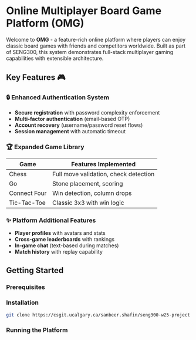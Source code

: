 # Online Multiplayer Board Game Platform (OMG)

Welcome to **OMG** - a feature-rich online platform where players can enjoy classic board games with friends and competitors worldwide. Built as part of SENG300, this system demonstrates full-stack multiplayer gaming capabilities with extensible architecture.

## Key Features 🎮

### 🔒 Enhanced Authentication System
- **Secure registration** with password complexity enforcement
- **Multi-factor authentication** (email-based OTP)
- **Account recovery** (username/password reset flows)
- **Session management** with automatic timeout

### 🏆 Expanded Game Library
| Game        | Features Implemented                  |
|-------------|---------------------------------------|
| Chess       | Full move validation, check detection |
| Go          | Stone placement, scoring              |
| Connect Four| Win detection, column drops           |
| Tic-Tac-Toe | Classic 3x3 with win logic            |

### ✨ Platform Additional Features
- **Player profiles** with avatars and stats
- **Cross-game leaderboards** with rankings
- **In-game chat** (text-based during matches)
- **Match history** with replay capability

## Getting Started

### Prerequisites


### Installation
```bash
git clone https://csgit.ucalgary.ca/sanbeer.shafin/seng300-w25-project
```

### Running the Platform
